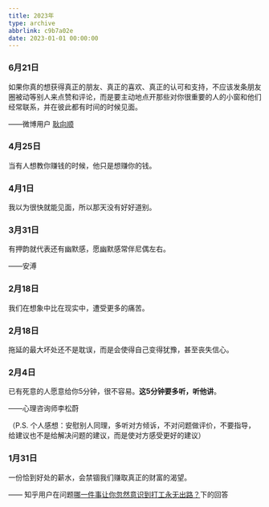 ```yaml
---
title: 2023年
type: archive
abbrlink: c9b7a02e
date: 2023-01-01 00:00:00
---
```


### 6月21日

如果你真的想获得真正的朋友、真正的喜欢、真正的认可和支持，不应该发条朋友圈被动等别人来点赞和评论，而是要主动地点开那些对你很重要的人的小窗和他们经常联系，并在彼此都有时间的时候见面。

——微博用户 [耿向顺](https://www.weibo.com/u/5539703320)

### 4月25日

当有人想教你赚钱的时候，他只是想赚你的钱。

### 4月1日

我以为很快就能见面，所以那天没有好好道别。

### 3月31日

有押韵就代表还有幽默感，愿幽默感常伴尼偶左右。 

——安溥

### 2月18日

我们在想象中比在现实中，遭受更多的痛苦。

### 2月18日

拖延的最大坏处还不是耽误，而是会使得自己变得犹豫，甚至丧失信心。

### 2月4日

已有死意的人愿意给你5分钟，很不容易。**这5分钟要多听，听他讲**。

——心理咨询师李松蔚

（P.S. 个人感想：安慰别人同理，多听对方倾诉，不对问题做评价，不要指导，给建议也不是给解决问题的建议，而是使对方感受更好的建议）

### 1月31日

一份恰到好处的薪水，会禁锢我们赚取真正的财富的渴望。

—— 知乎用户在问题[哪一件事让你忽然意识到打工永无出路？](https://www.zhihu.com/question/569367241/answer/2865090721)下的回答